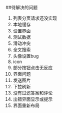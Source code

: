 ##待解决的问题
1. 列表分页请求还没实现
2. 本地缓存
4. 设置界面
7. 测试数据
8. 滑动冲突
9. 全文搜索
10. 头像设置bug
11. icon
12. 部分按钮点击无反应
13. 界面问题
14. 发送图片
15. 下拉刷新
16. 没有过滤答案和评论
17. 出错界面显示或提示
18. 界面重新布局



